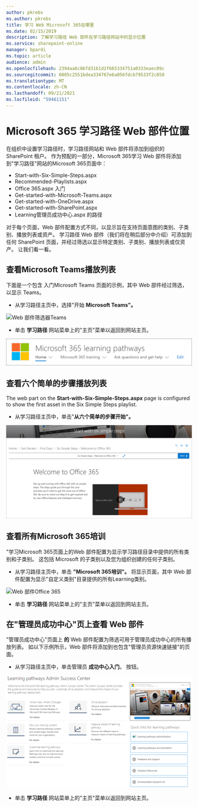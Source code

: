 ```yaml
---
author: pkrebs
ms.author: pkrebs
title: 学习 Web Microsoft 365在哪里
ms.date: 02/15/2019
description: 了解学习路径 Web 部件在学习路径网站中的显示位置
ms.service: sharepoint-online
manager: bpardi
ms.topic: article
audience: admin
ms.openlocfilehash: 2394aa6c86fd31b1d2f665334751a0333eaec09c
ms.sourcegitcommit: 6005c2551bdea334767e6a056fdcb79533f2c858
ms.translationtype: MT
ms.contentlocale: zh-CN
ms.lasthandoff: 09/21/2021
ms.locfileid: "59461151"
---
```

# <a name="wheres-the-microsoft-365-learning-pathways-web-part"></a>Microsoft 365 学习路径 Web 部件位置 

在组织中设置学习路径时，学习路径网站和 Web 部件将添加到组织的 SharePoint 租户。 作为预配的一部分，Microsoft 365学习 Web 部件将添加到"学习路径"网站的Microsoft 365页面中：

- Start-with-Six-Simple-Steps.aspx 
- Recommended-Playlists.aspx
- Office 365.aspx 入门
- Get-started-with-Microsoft-Teams.aspx
- Get-started-with-OneDrive.aspx
- Get-started-with-SharePoint.aspx
- Learning管理员成功中心.aspx 的路径

对于每个页面，Web 部件配置方式不同，以显示旨在支持页面意图的类别、子类别、播放列表或资产。 学习路径 Web 部件（我们将在稍后部分中介绍）可添加到任何 SharePoint 页面，并经过筛选以显示特定类别、子类别、播放列表或仅资产。 让我们看一看。 

## <a name="view-microsoft-teams-playlists"></a>查看Microsoft Teams播放列表

下面是一个包含 入门Microsoft Teams 页面的示例，其中 Web 部件经过筛选，以显示 Teams。 

- 从学习路径主页中，选择"开始 **Microsoft Teams"。**

![Web 部件筛选器Teams](media/cg-whereiswp-teams.png)

- 单击 **学习路径** 网站菜单上的"主页"菜单以返回到网站主页。

!["主页"菜单](media/cg-homebtnmenu.png)

## <a name="view-the-six-simple-steps-playlist"></a>查看六个简单的步骤播放列表

The web part on the **Start-with-Six-Simple-Steps.aspx** page is configured to show the first asset in the Six Simple Steps playlist. 

- 从学习路径主页中，单击"**从六个简单的步骤开始"。** 

![六个简单的步骤](media/cg-whereiswp-six.png)

## <a name="view-all-microsoft-365-training"></a>查看所有Microsoft 365培训

"学习Microsoft 365页面上的Web 部件配置为显示学习路径目录中提供的所有类别和子类别。 这包括 Microsoft 的子类别以及您为组织创建的任何子类别。

- 从学习路径主页中，单击 **"Microsoft 365培训"。** 将显示页面，其中 Web 部件配置为显示"自定义类别"目录提供的所有Learning类别。

![Web 部件Office 365](media/cg-whereiswp-o365.png)

- 单击 **学习路径** 网站菜单上的"主页"菜单以返回到网站主页。

## <a name="view-the-web-part-on-the-admin-success-center-page"></a>在"管理员成功中心"页上查看 Web 部件

"管理员成功中心"页面上 **的** Web 部件配置为筛选可用于管理员成功中心的所有播放列表。 如以下示例所示，Web 部件将添加到也包含"管理员资源快速链接"的页面。 

- 从学习路径主页中，单击管理员 **成功中心入门**。 按钮。 

![管理员成功中心](media/cg-adminsuccesscenterwebpart.png)

- 单击 **学习路径** 网站菜单上的"主页"菜单以返回到网站主页。

